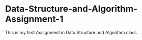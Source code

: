# Data-Structure-and-Algorithm-Assignment-1
This is my first Assignment in Data Structure and Algorithm class

